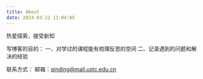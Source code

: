 ```yaml
---
title: About
date: 2024-03-22 11:04:05
---
```

热爱探索，接受新知

写博客的目的：
    一、对学过的课程能有梳理反思的空间
    二、记录遇到的问题和解决的经验

联系方式：
邮箱：qinding@mail.ustc.edu.cn
